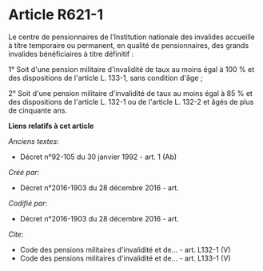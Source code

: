 # Article R621-1

Le centre de pensionnaires de l'Institution nationale des invalides accueille à titre temporaire ou permanent, en qualité de
pensionnaires, des grands invalides bénéficiaires à titre définitif :

1° Soit d'une pension militaire d'invalidité de taux au moins égal à 100 % et des dispositions de l'article L. 133-1, sans
condition d'âge ;

2° Soit d'une pension militaire d'invalidité de taux au moins égal à 85 % et des dispositions de l'article L. 132-1 ou de
l'article L. 132-2 et âgés de plus de cinquante ans.

**Liens relatifs à cet article**

_Anciens textes_:

  - Décret n°92-105 du 30 janvier 1992 - art. 1 (Ab)

_Créé par_:

  - Décret n°2016-1903 du 28 décembre 2016 - art.

_Codifié par_:

  - Décret n°2016-1903 du 28 décembre 2016 - art.

_Cite_:

  - Code des pensions militaires d'invalidité et de... - art. L132-1 (V)
  - Code des pensions militaires d'invalidité et de... - art. L133-1 (V)
